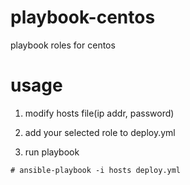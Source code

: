 # playbook-centos
playbook roles for centos

# usage
1. modify hosts file(ip addr, password)

2. add your selected role to deploy.yml

3. run playbook

```
# ansible-playbook -i hosts deploy.yml
```
